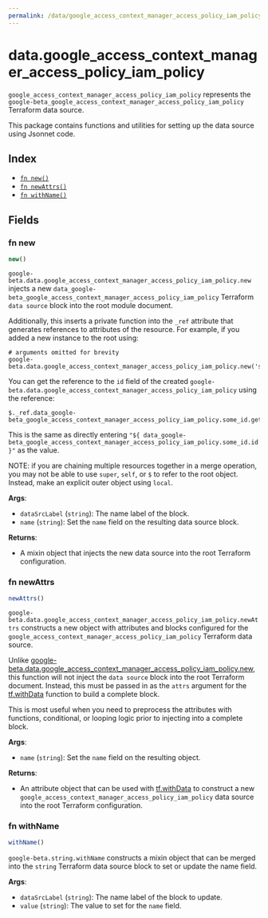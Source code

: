 ```yaml
---
permalink: /data/google_access_context_manager_access_policy_iam_policy/
---
```


# data.google_access_context_manager_access_policy_iam_policy

`google_access_context_manager_access_policy_iam_policy` represents the `google-beta_google_access_context_manager_access_policy_iam_policy` Terraform data source.



This package contains functions and utilities for setting up the data source using Jsonnet code.


## Index

* [`fn new()`](#fn-new)
* [`fn newAttrs()`](#fn-newattrs)
* [`fn withName()`](#fn-withname)

## Fields

### fn new

```ts
new()
```


`google-beta.data.google_access_context_manager_access_policy_iam_policy.new` injects a new `data_google-beta_google_access_context_manager_access_policy_iam_policy` Terraform `data source`
block into the root module document.

Additionally, this inserts a private function into the `_ref` attribute that generates references to attributes of the
resource. For example, if you added a new instance to the root using:

    # arguments omitted for brevity
    google-beta.data.google_access_context_manager_access_policy_iam_policy.new('some_id')

You can get the reference to the `id` field of the created `google-beta.data.google_access_context_manager_access_policy_iam_policy` using the reference:

    $._ref.data_google-beta_google_access_context_manager_access_policy_iam_policy.some_id.get('id')

This is the same as directly entering `"${ data_google-beta_google_access_context_manager_access_policy_iam_policy.some_id.id }"` as the value.

NOTE: if you are chaining multiple resources together in a merge operation, you may not be able to use `super`, `self`,
or `$` to refer to the root object. Instead, make an explicit outer object using `local`.

**Args**:
  - `dataSrcLabel` (`string`): The name label of the block.
  - `name` (`string`): Set the `name` field on the resulting data source block.

**Returns**:
- A mixin object that injects the new data source into the root Terraform configuration.


### fn newAttrs

```ts
newAttrs()
```


`google-beta.data.google_access_context_manager_access_policy_iam_policy.newAttrs` constructs a new object with attributes and blocks configured for the `google_access_context_manager_access_policy_iam_policy`
Terraform data source.

Unlike [google-beta.data.google_access_context_manager_access_policy_iam_policy.new](#fn-new), this function will not inject the `data source`
block into the root Terraform document. Instead, this must be passed in as the `attrs` argument for the
[tf.withData](https://github.com/tf-libsonnet/core/tree/main/docs#fn-withdata) function to build a complete block.

This is most useful when you need to preprocess the attributes with functions, conditional, or looping logic prior to
injecting into a complete block.

**Args**:
  - `name` (`string`): Set the `name` field on the resulting object.

**Returns**:
  - An attribute object that can be used with [tf.withData](https://github.com/tf-libsonnet/core/tree/main/docs#fn-withdata) to construct a new `google_access_context_manager_access_policy_iam_policy` data source into the root Terraform configuration.


### fn withName

```ts
withName()
```

`google-beta.string.withName` constructs a mixin object that can be merged into the `string`
Terraform data source block to set or update the name field.



**Args**:
  - `dataSrcLabel` (`string`): The name label of the block to update.
  - `value` (`string`): The value to set for the `name` field.
